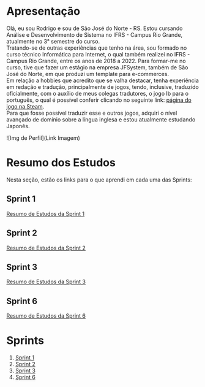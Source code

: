 # Apresentação

Olá, eu sou Rodrigo e sou de São José do Norte - RS. Estou cursando Análise e Desenvolvimento de Sistema no IFRS - Campus Rio Grande, atualmente no 3° semestre do curso.\
Tratando-se de outras experiências que tenho na área, sou formado no curso técnico Informática para Internet, o qual também realizei no IFRS - Campus Rio Grande, entre os anos de 2018 a 2022. Para formar-me no curso, tive que fazer um estágio na empresa JFSystem, também de São José do Norte, em que produzi um template para e-commerces.\
Em relação a hobbies que acredito que se valha destacar, tenha experiência em redação e tradução, principalmente de jogos, tendo, inclusive, traduzido oficialmente, com o auxílio de meus colegas tradutores, o jogo Ib para o português, o qual é possível conferir clicando no seguinte link: [página do jogo na Steam](https://store.steampowered.com/app/1901370/Ib/).\
Para que fosse possível traduzir esse e outros jogos, adquiri o nível avançado de domínio sobre a língua inglesa e estou atualmente estudando Japonês.

![Img de Perfil](Link Imagem)

# Resumo dos Estudos

Nesta seção, estão os links para o que aprendi em cada uma das Sprints:

## Sprint 1

[Resumo de Estudos da Sprint 1](Sprint%201/README.md)

## Sprint 2

[Resumo de Estudos da Sprint 2](Sprint%202/README.md)

## Sprint 3

[Resumo de Estudos da Sprint 3](Sprint%203/README.md)

## Sprint 6

[Resumo de Estudos da Sprint 6](Sprint%206/README.md)

# Sprints

1. [Sprint 1](Sprint%201)
2. [Sprint 2](Sprint%202)
3. [Sprint 3](Sprint%203)
4. [Sprint 6](Sprint%206)
